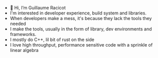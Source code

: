 - 👋 Hi, I’m Guillaume Racicot
- I'm interested in developer experience, build system and libraries.
- When developers make a mess, it's because they lack the tools they needed
- I make the tools, usually in the form of library, dev environments and frameworks.
- I mostly do C++, lil bit of rust on the side
- I love high throughput, performance sensitive code with a sprinkle of linear algebra

<!---
gracicot/gracicot is a ✨ special ✨ repository because its `README.md` (this file) appears on your GitHub profile.
You can click the Preview link to take a look at your changes.
--->
